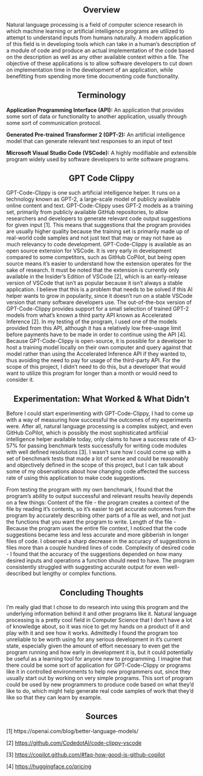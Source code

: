 <h2 align="center"><b>Overview</b></h2>
Natural language processing is a field of computer science research in which machine learning or artificial intelligence programs are utilized to attempt to understand inputs from humans naturally. A modern application of this field is in developing tools which can take in a human’s description of a module of code and produce an actual implementation of the code based on the description as well as any other available context within a file. The objective of these applications is to allow software developers to cut down on implementation time in the development of an application, while benefitting from spending more time documenting code functionality.

<h2 align="center"><b>Terminology</b></h2>
<b>Application Programming Interface (API):</b>
An application that provides some sort of data or functionality to another application, usually through some sort of communication protocol.

<b>Generated Pre-trained Transformer 2 (GPT-2):</b>
An artificial intelligence model that can generate relevant text responses to an input of text

<b>Microsoft Visual Studio Code (VSCode):</b>
A highly modifiable and extensible program widely used by software developers to write software programs.

<h2 align="center"><b>GPT Code Clippy</b></h2>
GPT-Code-Clippy is one such artificial intelligence helper. It runs on a technology known as GPT-2, a large-scale model of publicly available online content and text. GPT-Code-Clippy uses GPT-2 models as a training set, primarily from publicly available GitHub repositories, to allow researchers and developers to generate relevant code output suggestions for given input [1]. This means that suggestions that the program provides are usually higher quality because the training set is primarily made up of real-world code samples and not just text that may or may not have as much relevancy to code development. GPT-Code-Clippy is available as an open source extension for VSCode. It is very early in development compared to some competitors, such as GitHub CoPilot, but being open source means it’s easier to understand how the extension operates for the sake of research. It must be noted that the extension is currently only available in the Insider’s Edition of VSCode [2], which is an early-release version of VSCode that isn’t as popular because it isn’t always a stable application. I believe that this is a problem that needs to be solved if this AI helper wants to grow in popularity, since it doesn’t run on a stable VSCode version that many software developers use. The out-of-the-box version of GPT-Code-Clippy provides support for a small selection of trained GPT-2 models from what’s known a third party API known as Accelerated Inference [2]. In my testing of the program, I used one of the models provided from this API, although it has a relatively low free-usage limit before payments have to be made in order to continue using the API [4]. Because GPT-Code-Clippy is open-source, it is possible for a developer to host a training model locally on their own computer and query against that model rather than using the Accelerated Inference API if they wanted to, thus avoiding the need to pay for usage of the third-party API. For the scope of this project, I didn’t need to do this, but a developer that would want to utilize this program for longer than a month or would need to consider it.

<h2 align="center"><b>Experimentation: What Worked & What Didn’t</b></h2>
Before I could start experimenting with GPT-Code-Clippy, I had to come up with a way of measuring how successful the outcomes of my experiments were. After all, natural language processing is a complex subject, and even GitHub CoPilot, which is possibly the most sophisticated artificial intelligence helper available today, only claims to have a success rate of 43-57% for passing benchmark tests successfully for writing code modules with well defined resolutions [3]. I wasn’t sure how I could come up with a set of benchmark tests that made a lot of sense and could be reasonably and objectively defined in the scope of this project, but I can talk about some of my observations about how changing code affected the success rate of using this application to make code suggestions.

From testing the program with my own benchmark, I found that the program’s ability to output successful and relevant results heavily depends on a few things:
Content of the file - the program creates a context of the file by reading it’s contents, so it’s easier to get accurate outcomes from the program by accurately describing other parts of a file as well, and not just the functions that you want the program to write.
Length of the file - Because the program uses the entire file context, I noticed that the code suggestions became less and less accurate and more gibberish in longer files of code. I observed a sharp decrease in the accuracy of suggestions in files more than a couple hundred lines of code.
Complexity of desired code - I found that the accuracy of the suggestions depended on how many desired inputs and operations a function should need to have. The program consistently struggled with suggesting accurate output for even well-described but lengthy or complex functions.

<h2 align="center"><b>Concluding Thoughts</b></h2>
I’m really glad that I chose to do research into using this program and the underlying information behind it and other programs like it. Natural language processing is a pretty cool field in Computer Science that I don’t have a lot of knowledge about, so it was nice to get my hands on a product of it and play with it and see how it works. Admittedly I found the program too unreliable to be worth using for any serious development in it’s current state, especially given the amount of effort necessary to even get the program running and how early in development it is, but it could potentially be useful as a learning tool for anyone new to programming. I imagine that there could be some sort of application for GPT-Code-Clippy or programs like it in controlled environments to help new programmers out, since they usually start out by working on very simple programs. This sort of program could be used by new programmers to produce code based on what they’d like to do, which might help generate real code samples of work that they’d like so that they can learn by example. 


<h2 align="center"><b>Sources</b></h2>
[1] https://openai.com/blog/better-language-models/

[2] https://github.com/CodedotAl/code-clippy-vscode

[3] https://copilot.github.com/#faq-how-good-is-github-copilot

[4] https://huggingface.co/pricing


